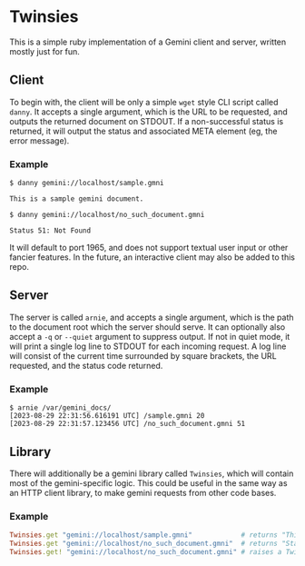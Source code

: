 # Twinsies

This is a simple ruby implementation of a Gemini client and server, written mostly just for fun.

## Client

To begin with, the client will be only a simple `wget` style CLI script called `danny`. It accepts a single argument, which is the URL to be requested, and outputs the returned document on STDOUT. If a non-successful status is returned, it will output the status and associated META element (eg, the error message).

### Example

```
$ danny gemini://localhost/sample.gmni

This is a sample gemini document.

$ danny gemini://localhost/no_such_document.gmni

Status 51: Not Found
```

It will default to port 1965, and does not support textual user input or other fancier features. In the future, an interactive client may also be added to this repo.

## Server

The server is called `arnie`, and accepts a single argument, which is the path to the document root which the server should serve. It can optionally also accept a `-q` or `--quiet` argument to suppress output. If not in quiet mode, it will print a single log line to STDOUT for each incoming request. A log line will consist of the current time surrounded by square brackets, the URL requested, and the status code returned.

### Example

```
$ arnie /var/gemini_docs/
[2023-08-29 22:31:56.616191 UTC] /sample.gmni 20
[2023-08-29 22:31:57.123456 UTC] /no_such_document.gmni 51
```

## Library

There will additionally be a gemini library called `Twinsies`, which will contain most of the gemini-specific logic. This could be useful in the same way as an HTTP client library, to make gemini requests from other code bases.

### Example

```ruby
Twinsies.get "gemini://localhost/sample.gmni"            # returns "This is a sample gemini document."
Twinsies.get "gemini://localhost/no_such_document.gmni"  # returns "Status 51: Not Found"
Twinsies.get! "gemini://localhost/no_such_document.gmni" # raises a Twinsies::BadRequest exception
```
